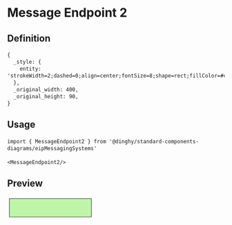 # Message Endpoint 2

## Definition

```
{
  _style: { 
    entity: 'strokeWidth=2;dashed=0;align=center;fontSize=8;shape=rect;fillColor=#c0f5a9;strokeColor=#000000;verticalLabelPosition=bottom;verticalAlign=top;html=1;',
  },
  _original_width: 400,
  _original_height: 90,
}
```

## Usage

```
import { MessageEndpoint2 } from '@dinghy/standard-components-diagrams/eipMessagingSystems'

<MessageEndpoint2/>
```

## Preview

<img src="./message-endpoint-2.png" width="200"/>
